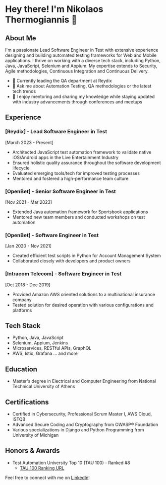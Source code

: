 # Hey there! I'm Nikolaos Thermogiannis 🚀

## About Me
I'm a passionate Lead Software Engineer in Test with extensive experience designing and building automated testing frameworks for Web and Mobile applications. I thrive on working with a diverse tech stack, including Python, Java, JavaScript, Selenium and Appium. My expertise extends to Security, Agile methodologies, Continuous Integration and Continuous Delivery.

- 🔭 Currently leading the QA department at Reydix
- 💬 Ask me about Automation Testing, QA methodologies or the latest tech trends
- 🌱 I enjoy mentoring and sharing my knowledge while staying updated with industry advancements through conferences and meetups

## Experience
### [Reydix] - Lead Software Engineer in Test
[March 2023 - Present]
- Architected JavaScript test automation framework to validate native iOS/Android apps in the Live Entertainment Industry
- Ensured holistic quality assurance throughout the software development lifecycle
- Evaluated emerging tools/tech for improved testing processes
- Mentored and fostered a high-performance team culture

### [OpenBet] - Senior Software Engineer in Test
[Nov 2021 - Mar 2023]
- Extended Java automation framework for Sportsbook applications
- Mentored new team members and conducted workshops on test automation

### [OpenBet] - Software Engineer in Test
[Jan 2020 - Nov 2021]
- Created efficient test scripts in Python for Account Management System
- Collaborated closely with developers and product owners

### [Intracom Telecom] - Software Engineer in Test
[Oct 2018 - Dec 2019]
- Provided Amazon AWS oriented solutions to a multinational insurance company
- Tested solution for desired operation with various configurations and platforms

## Tech Stack
- Python, Java, JavaScript
- Selenium, Appium, Jenkins
- Microservices, RESTful APIs, GraphQL
- AWS, Istio, Grafana
... and more

## Education
- Master's degree in Electrical and Computer Engineering from National Technical University of Athens

## Certifications
- Certified in Cybersecurity, Professional Scrum Master I, AWS Cloud, ISTQB
- Advanced Secure Coding and Cryptography from OWASP® Foundation
- Various specializations in Django and Python Programming from University of Michigan

## Honors & Awards
- Test Automation University Top 10 (TAU 100) - Ranked #8
  - [TAU 100 Ranking URL](https://testautomationu.applitools.com/tau100.html)

Feel free to connect with me on [LinkedIn](https://www.linkedin.com/in/nikolaos-thermogiannis/)!

